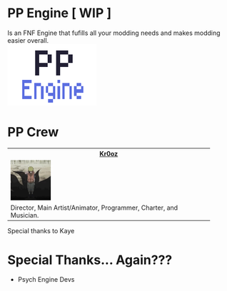 # PP Engine [ WIP ]
Is an FNF Engine that fufills all your modding needs and makes modding easier overall. <br>
![PPengine.png](art/PPengine.png)

# PP Crew
<table style="width:90%">
  <tr>
    <th><a href="https://kr0oz.github.io/">Kr0oz</a></th>
  </tr>
  <tr>
    <td>
      <img src="art/Kr0oz.png" alt="Kr0oz" width="90" height="90">
    </td>
  </tr>
  <tr>
    <td>Director, Main Artist/Animator, Programmer, Charter, and Musician.</td>
  </tr>
</table>
Special thanks to Kaye

# Special Thanks... Again???
- Psych Engine Devs
